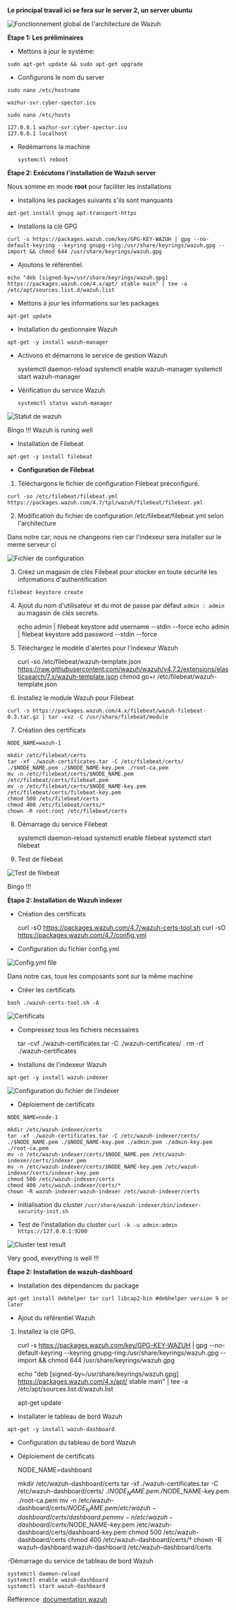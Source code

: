 **Le principal travail ici se fera sur le server 2, un server ubuntu**


![Fonctionnement global de l'architecture de Wazuh](image-6.png)


**Étape 1: Les préliminaires**

- Mettons à jour le système:

`sudo apt-get update && sudo apt-get upgrade`

- Configurons le nom du server

`sudo nano /etc/hostname`
     
    wazhur-svr.cyber-spector.icu

`sudo nano /etc/hosts`

    127.0.0.1 wazhur-svr.cyber-spector.icu
    127.0.0.1 localhost

- Redémarrons la machine

    `systemctl reboot`

**Étape 2: Exécutons l'installation de Wazuh server** 

Nous somme en mode **root** pour faciliter les installations

- Installons les packages suivants s'ils sont manquants

`apt-get install gnupg apt-transport-https`

- Installons la clé GPG

`curl -s https://packages.wazuh.com/key/GPG-KEY-WAZUH | gpg --no-default-keyring --keyring gnupg-ring:/usr/share/keyrings/wazuh.gpg --import && chmod 644 /usr/share/keyrings/wazuh.gpg`

- Ajoutons le référentiel.

`echo "deb [signed-by=/usr/share/keyrings/wazuh.gpg] https://packages.wazuh.com/4.x/apt/ stable main" | tee -a /etc/apt/sources.list.d/wazuh.list`

- Mettons à jour les informations sur les packages

`apt-get update`

- Installation du gestionnaire Wazuh

`apt-get -y install wazuh-manager`

- Activons et démarrons le service de gestion Wazuh

    systemctl daemon-reload
    systemctl enable wazuh-manager
    systemctl start wazuh-manager

- Vérification du service Wazuh

    `systemctl status wazuh-manager`

![Statut de wazuh](image-4.png)

Bingo !!! Wazuh is runing well

- Installation de Filebeat

`apt-get -y install filebeat`

-  **Configuration de Filebeat**

1. Téléchargons le fichier de configuration Filebeat préconfiguré.

`curl -so /etc/filebeat/filebeat.yml https://packages.wazuh.com/4.7/tpl/wazuh/filebeat/filebeat.yml`

2. Modification du fichier de configuration /etc/filebeat/filebeat.yml selon l'architecture

Dans notre car, nous ne changeons rien car l'indexeur sera installer sur le meme serveur ci

![Fichier de configuration](image-5.png)

 3. Créez un magasin de clés Filebeat pour stocker en toute sécurité les informations d'authentification

`filebeat keystore create`

4. Ajout du nom d'utilisateur et du mot de passe par défaut `admin : admin` au magasin de clés secrets.

    echo admin | filebeat keystore add username --stdin --force
    echo admin | filebeat keystore add password --stdin --force

5. Téléchargez le modèle d'alertes pour l'indexeur Wazuh

    curl -so /etc/filebeat/wazuh-template.json https://raw.githubusercontent.com/wazuh/wazuh/v4.7.2/extensions/elasticsearch/7.x/wazuh-template.json
    chmod go+r /etc/filebeat/wazuh-template.json
    
6. Installez le module Wazuh pour Filebeat

`curl -s https://packages.wazuh.com/4.x/filebeat/wazuh-filebeat-0.3.tar.gz | tar -xvz -C /usr/share/filebeat/module`

7. Création des certificats

`NODE_NAME=wazuh-1`

    mkdir /etc/filebeat/certs
    tar -xf ./wazuh-certificates.tar -C /etc/filebeat/certs/ ./$NODE_NAME.pem ./$NODE_NAME-key.pem ./root-ca.pem
    mv -n /etc/filebeat/certs/$NODE_NAME.pem /etc/filebeat/certs/filebeat.pem
    mv -n /etc/filebeat/certs/$NODE_NAME-key.pem /etc/filebeat/certs/filebeat-key.pem
    chmod 500 /etc/filebeat/certs
    chmod 400 /etc/filebeat/certs/*
    chown -R root:root /etc/filebeat/certs

8. Démarrage du service Filebeat

    systemctl daemon-reload
    systemctl enable filebeat
    systemctl start filebeat

9. Test de filebeat

![Test de filebeat](image-10.png)

Bingo !!! 


**Étape 2: Installation de Wazuh indexer**

- Création des certificats

    curl -sO https://packages.wazuh.com/4.7/wazuh-certs-tool.sh
    curl -sO https://packages.wazuh.com/4.7/config.yml

- Configuration du fichier config.yml

![Config.yml file](image-5.png)

Dans notre cas, tous les composants sont sur la même machine

- Créer les certificats

`bash ./wazuh-certs-tool.sh -A`

![Certificats](image-7.png)

- Compressez tous les fichiers nécessaires

    tar -cvf ./wazuh-certificates.tar -C ./wazuh-certificates/ .
    rm -rf ./wazuh-certificates

- Installons de l'indexeur Wazuh

`apt-get -y install wazuh-indexer`

![Configuration du fichier de l'indexer](image-8.png)

- Déploiement de certificats

`NODE_NAME=node-1`

    mkdir /etc/wazuh-indexer/certs
    tar -xf ./wazuh-certificates.tar -C /etc/wazuh-indexer/certs/ ./$NODE_NAME.pem ./$NODE_NAME-key.pem ./admin.pem ./admin-key.pem ./root-ca.pem
    mv -n /etc/wazuh-indexer/certs/$NODE_NAME.pem /etc/wazuh-indexer/certs/indexer.pem
    mv -n /etc/wazuh-indexer/certs/$NODE_NAME-key.pem /etc/wazuh-indexer/certs/indexer-key.pem
    chmod 500 /etc/wazuh-indexer/certs
    chmod 400 /etc/wazuh-indexer/certs/*
    chown -R wazuh-indexer:wazuh-indexer /etc/wazuh-indexer/certs

- Initialisation du cluster
`/usr/share/wazuh-indexer/bin/indexer-security-init.sh`

- Test de l'installation du cluster
`curl -k -u admin:admin https://127.0.0.1:9200`

![Cluster test result](image-9.png)

Very good, everything is well !!! 


**Étape 2: Installation de wazuh-dashboard**

- Installation des dépendances du package
 
 `apt-get install debhelper tar curl libcap2-bin #debhelper version 9 or later`

- Ajout du référentiel Wazuh

 1. Installez la clé GPG.

    curl -s https://packages.wazuh.com/key/GPG-KEY-WAZUH | gpg --no-default-keyring --keyring gnupg-ring:/usr/share/keyrings/wazuh.gpg --import && chmod 644 /usr/share/keyrings/wazuh.gpg

    echo "deb [signed-by=/usr/share/keyrings/wazuh.gpg] https://packages.wazuh.com/4.x/apt/ stable main" | tee -a /etc/apt/sources.list.d/wazuh.list
    
    apt-get update

- Installater le tableau de bord Wazuh

`apt-get -y install wazuh-dashboard`

- Configuration du tableau de bord Wazuh

- Déploiement de certificats

    NODE_NAME=dashboard

    mkdir /etc/wazuh-dashboard/certs
    tar -xf ./wazuh-certificates.tar -C /etc/wazuh-dashboard/certs/ ./$NODE_NAME.pem ./$NODE_NAME-key.pem ./root-ca.pem
    mv -n /etc/wazuh-dashboard/certs/$NODE_NAME.pem /etc/wazuh-dashboard/certs/dashboard.pem
    mv -n /etc/wazuh-dashboard/certs/$NODE_NAME-key.pem /etc/wazuh-dashboard/certs/dashboard-key.pem
    chmod 500 /etc/wazuh-dashboard/certs
    chmod 400 /etc/wazuh-dashboard/certs/*
    chown -R wazuh-dashboard:wazuh-dashboard /etc/wazuh-dashboard/certs


-Démarrage du service de tableau de bord Wazuh

    systemctl daemon-reload
    systemctl enable wazuh-dashboard
    systemctl start wazuh-dashboard



Réfférence: [documentation wazuh](https://documentation.wazuh.com/current/installation-guide/wazuh-server/step-by-step.html)



